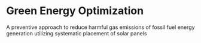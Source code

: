 # Green Energy Optimization
A preventive approach to reduce harmful gas emissions of fossil fuel energy generation utilizing systematic placement of solar panels
